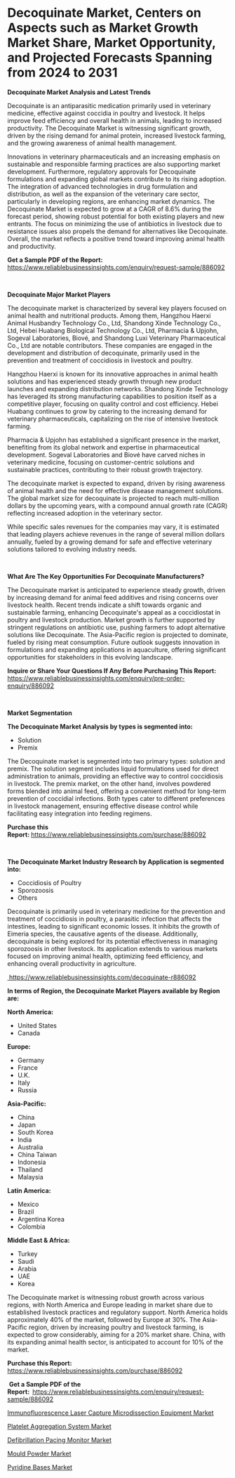 <p><h1>Decoquinate Market, Centers on Aspects such as Market Growth Market Share, Market Opportunity, and Projected Forecasts Spanning from 2024 to 2031</h1></p><p><strong>Decoquinate Market Analysis and Latest Trends</strong></p>
<p><p>Decoquinate is an antiparasitic medication primarily used in veterinary medicine, effective against coccidia in poultry and livestock. It helps improve feed efficiency and overall health in animals, leading to increased productivity. The Decoquinate Market is witnessing significant growth, driven by the rising demand for animal protein, increased livestock farming, and the growing awareness of animal health management. </p><p>Innovations in veterinary pharmaceuticals and an increasing emphasis on sustainable and responsible farming practices are also supporting market development. Furthermore, regulatory approvals for Decoquinate formulations and expanding global markets contribute to its rising adoption. The integration of advanced technologies in drug formulation and distribution, as well as the expansion of the veterinary care sector, particularly in developing regions, are enhancing market dynamics. The Decoquinate Market is expected to grow at a CAGR of 8.6% during the forecast period, showing robust potential for both existing players and new entrants. The focus on minimizing the use of antibiotics in livestock due to resistance issues also propels the demand for alternatives like Decoquinate. Overall, the market reflects a positive trend toward improving animal health and productivity.</p></p>
<p><strong>Get a Sample PDF of the Report:&nbsp;</strong> <a href="https://www.reliablebusinessinsights.com/enquiry/request-sample/886092?utm_campaign=84&utm_medium=2&utm_source=Github&utm_content=ia&utm_term=08112024&utm_id=decoquinate">https://www.reliablebusinessinsights.com/enquiry/request-sample/886092</a></p>
<p>&nbsp;</p>
<p><strong>Decoquinate Major Market Players</strong></p>
<p><p>The decoquinate market is characterized by several key players focused on animal health and nutritional products. Among them, Hangzhou Haerxi Animal Husbandry Technology Co., Ltd, Shandong Xinde Technology Co., Ltd, Hebei Huabang Biological Technology Co., Ltd, Pharmacia & Upjohn, Sogeval Laboratories, Biové, and Shandong Luxi Veterinary Pharmaceutical Co., Ltd are notable contributors. These companies are engaged in the development and distribution of decoquinate, primarily used in the prevention and treatment of coccidiosis in livestock and poultry.</p><p>Hangzhou Haerxi is known for its innovative approaches in animal health solutions and has experienced steady growth through new product launches and expanding distribution networks. Shandong Xinde Technology has leveraged its strong manufacturing capabilities to position itself as a competitive player, focusing on quality control and cost efficiency. Hebei Huabang continues to grow by catering to the increasing demand for veterinary pharmaceuticals, capitalizing on the rise of intensive livestock farming.</p><p>Pharmacia & Upjohn has established a significant presence in the market, benefiting from its global network and expertise in pharmaceutical development. Sogeval Laboratories and Biové have carved niches in veterinary medicine, focusing on customer-centric solutions and sustainable practices, contributing to their robust growth trajectory.</p><p>The decoquinate market is expected to expand, driven by rising awareness of animal health and the need for effective disease management solutions. The global market size for decoquinate is projected to reach multi-million dollars by the upcoming years, with a compound annual growth rate (CAGR) reflecting increased adoption in the veterinary sector.</p><p>While specific sales revenues for the companies may vary, it is estimated that leading players achieve revenues in the range of several million dollars annually, fueled by a growing demand for safe and effective veterinary solutions tailored to evolving industry needs.</p></p>
<p>&nbsp;</p>
<p><strong>What Are The Key Opportunities For Decoquinate Manufacturers?</strong></p>
<p><p>The Decoquinate market is anticipated to experience steady growth, driven by increasing demand for animal feed additives and rising concerns over livestock health. Recent trends indicate a shift towards organic and sustainable farming, enhancing Decoquinate's appeal as a coccidiostat in poultry and livestock production. Market growth is further supported by stringent regulations on antibiotic use, pushing farmers to adopt alternative solutions like Decoquinate. The Asia-Pacific region is projected to dominate, fueled by rising meat consumption. Future outlook suggests innovation in formulations and expanding applications in aquaculture, offering significant opportunities for stakeholders in this evolving landscape.</p></p>
<p><strong>Inquire or Share Your Questions If Any Before Purchasing This Report:</strong> <a href="https://www.reliablebusinessinsights.com/enquiry/pre-order-enquiry/886092?utm_campaign=84&utm_medium=2&utm_source=Github&utm_content=ia&utm_term=08112024&utm_id=decoquinate">https://www.reliablebusinessinsights.com/enquiry/pre-order-enquiry/886092</a></p>
<p>&nbsp;</p>
<p><strong>Market Segmentation</strong></p>
<p><strong>The Decoquinate Market Analysis by types is segmented into:</strong></p>
<p><ul><li>Solution</li><li>Premix</li></ul></p>
<p><p>The Decoquinate market is segmented into two primary types: solution and premix. The solution segment includes liquid formulations used for direct administration to animals, providing an effective way to control coccidiosis in livestock. The premix market, on the other hand, involves powdered forms blended into animal feed, offering a convenient method for long-term prevention of coccidial infections. Both types cater to different preferences in livestock management, ensuring effective disease control while facilitating easy integration into feeding regimens.</p></p>
<p><strong>Purchase this Report:&nbsp;</strong><a href="https://www.reliablebusinessinsights.com/purchase/886092?utm_campaign=84&utm_medium=2&utm_source=Github&utm_content=ia&utm_term=08112024&utm_id=decoquinate">https://www.reliablebusinessinsights.com/purchase/886092</a></p>
<p>&nbsp;</p>
<p><strong>The Decoquinate Market Industry Research by Application is segmented into:</strong></p>
<p><ul><li>Coccidiosis of Poultry</li><li>Sporozoosis</li><li>Others</li></ul></p>
<p><p>Decoquinate is primarily used in veterinary medicine for the prevention and treatment of coccidiosis in poultry, a parasitic infection that affects the intestines, leading to significant economic losses. It inhibits the growth of Eimeria species, the causative agents of the disease. Additionally, decoquinate is being explored for its potential effectiveness in managing sporozoosis in other livestock. Its application extends to various markets focused on improving animal health, optimizing feed efficiency, and enhancing overall productivity in agriculture.</p></p>
<p><a href="https://www.reliablebusinessinsights.com/decoquinate-r886092?utm_campaign=84&utm_medium=2&utm_source=Github&utm_content=ia&utm_term=08112024&utm_id=decoquinate">&nbsp;https://www.reliablebusinessinsights.com/decoquinate-r886092</a></p>
<p><strong>In terms of Region, the Decoquinate Market Players available by Region are:</strong></p>
<p>
    <p> <strong> North America: </strong>
        <ul>
            <li>United States</li>
            <li>Canada</li>
        </ul>
        </p> 
    <p> <strong> Europe: </strong>
        <ul>
            <li>Germany</li>
            <li>France</li>
            <li>U.K.</li>
            <li>Italy</li>
            <li>Russia</li>
        </ul>
        </p> 
    <p> <strong> Asia-Pacific: </strong>
        <ul>
            <li>China</li>
            <li>Japan</li>
            <li>South Korea</li>
            <li>India</li>
            <li>Australia</li>
            <li>China Taiwan</li>
            <li>Indonesia</li>
            <li>Thailand</li>
            <li>Malaysia</li>
        </ul>
        </p> 
    <p> <strong> Latin America: </strong>
        <ul>
            <li>Mexico</li>
            <li>Brazil</li>
            <li>Argentina Korea</li>
            <li>Colombia</li>
        </ul>
        </p> 
    <p> <strong> Middle East & Africa: </strong>
        <ul>
            <li>Turkey</li>
            <li>Saudi</li>
            <li>Arabia</li>
            <li>UAE</li>
            <li>Korea</li>
        </ul>
    </p>
    </p>
<p><p>The Decoquinate market is witnessing robust growth across various regions, with North America and Europe leading in market share due to established livestock practices and regulatory support. North America holds approximately 40% of the market, followed by Europe at 30%. The Asia-Pacific region, driven by increasing poultry and livestock farming, is expected to grow considerably, aiming for a 20% market share. China, with its expanding animal health sector, is anticipated to account for 10% of the market.</p></p>
<p><strong>Purchase this Report: </strong><a href="https://www.reliablebusinessinsights.com/purchase/886092?utm_campaign=84&utm_medium=2&utm_source=Github&utm_content=ia&utm_term=08112024&utm_id=decoquinate">https://www.reliablebusinessinsights.com/purchase/886092</a></p>
<p>&nbsp;<strong>Get a Sample PDF of the Report:&nbsp;&nbsp;</strong><a href="https://www.reliablebusinessinsights.com/enquiry/request-sample/886092?utm_campaign=84&utm_medium=2&utm_source=Github&utm_content=ia&utm_term=08112024&utm_id=decoquinate">https://www.reliablebusinessinsights.com/enquiry/request-sample/886092</a></p>
<p><strong></strong></p>
<p><p><a href="https://issuu.com/reportprime-2/docs/immunofluorescence-laser-capture-mi_1834181fbeab39?utm_campaign=84&utm_medium=2&utm_source=Github&utm_content=ia&utm_term=08112024&utm_id=decoquinate">Immunofluorescence Laser Capture Microdissection Equipment Market</a></p><p><a href="https://issuu.com/reportprime-2/docs/platelet-aggregation-system-market-_cbe8239b6f242a?utm_campaign=84&utm_medium=2&utm_source=Github&utm_content=ia&utm_term=08112024&utm_id=decoquinate">Platelet Aggregation System Market</a></p><p><a href="https://issuu.com/reportprime-2/docs/defibrillation-pacing-monitor-marke_fb3f7660e57d0a?utm_campaign=84&utm_medium=2&utm_source=Github&utm_content=ia&utm_term=08112024&utm_id=decoquinate">Defibrillation Pacing Monitor Market</a></p><p><a href="https://github.com/knaufethaganye/Market-Research-Report-List-1/blob/main/mould-powder-market.md?utm_campaign=84&utm_medium=2&utm_source=Github&utm_content=ia&utm_term=08112024&utm_id=decoquinate">Mould Powder Market</a></p><p><a href="https://github.com/dowsegmspivadlk/Market-Research-Report-List-1/blob/main/pyridine-bases-market.md?utm_campaign=84&utm_medium=2&utm_source=Github&utm_content=ia&utm_term=08112024&utm_id=decoquinate">Pyridine Bases Market</a></p></p>